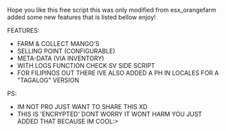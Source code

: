 Hope you like this free script this was only modified from esx_orangefarm added some new features that is listed bellow enjoy!

FEATURES:

- FARM & COLLECT MANGO'S
- SELLING POINT (CONFIGURABLE)
- META-DATA (VIA INVENTORY)
- WITH LOGS FUNCTION CHECK SV SIDE SCRIPT
- FOR FILIPINOS OUT THERE IVE ALSO ADDED A PH IN LOCALES FOR A "TAGALOG" VERSION 

PS:
- IM NOT PRO JUST WANT TO SHARE THIS XD
- THIS IS 'ENCRYPTED' DONT WORRY IT WONT HARM YOU JUST ADDED THAT BECAUSE IM COOL:>
